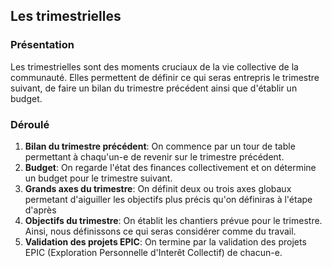 ## Les trimestrielles

### Présentation

Les trimestrielles sont des moments cruciaux de la vie collective de la communauté. Elles permettent de définir ce qui seras entrepris le trimestre suivant, de faire un bilan du trimestre précédent ainsi que d'établir un budget.

### Déroulé

1. **Bilan du trimestre précédent**: On commence par un tour de table permettant à chaqu'un-e de revenir sur le trimestre précédent.
2. **Budget**: On regarde l'état des finances collectivement et on détermine un budget pour le trimestre suivant.
3. **Grands axes du trimestre**: On définit deux ou trois axes globaux permetant d'aiguiller les objectifs plus précis qu'on définiras à l'étape d'après
4. **Objectifs du trimestre**: On établit les chantiers prévue pour le trimestre. Ainsi, nous définissons ce qui seras considérer comme du travail.
5. **Validation des projets EPIC**: On termine par la validation des projets EPIC (Exploration Personnelle d'Interêt Collectif) de chacun-e.